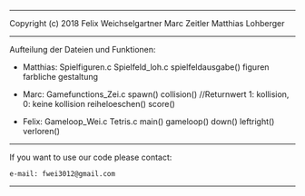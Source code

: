 *************************************************
Copyright (c) 2018 		Felix Weichselgartner
						Marc Zeitler
						Matthias Lohberger
*************************************************


Aufteilung der Dateien und Funktionen:

- Matthias:
	Spielfiguren.c
	Spielfeld_loh.c
		spielfeldausgabe()
		figuren
		farbliche gestaltung

- Marc:
	Gamefunctions_Zei.c
		spawn()
		collision() //Returnwert 1: kollision, 0: keine kollision
		reiheloeschen()
		score()

- Felix:
	Gameloop_Wei.c
	Tetris.c
		main()
		gameloop()
		down()
		leftright()
        verloren()




*************************************************
If you want to use our code please contact:

    e-mail: fwei3012@gmail.com
*************************************************